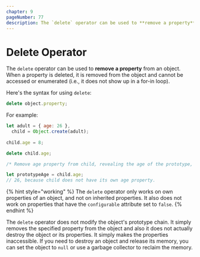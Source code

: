 ```yaml
---
chapter: 9
pageNumber: 77
description: The `delete` operator can be used to **remove a property** from an object. When a property is deleted, it is removed from the object and cannot be accessed or enumerated (i.e., it does not show up in a for-in loop).
---
```

# Delete Operator

The `delete` operator can be used to **remove a property** from an object. When a property is deleted, it is removed from the object and cannot be accessed or enumerated (i.e., it does not show up in a for-in loop).

Here's the syntax for using `delete`:

```javascript
delete object.property;
```

For example:

```javascript
let adult = { age: 26 },
  child = Object.create(adult);
  
child.age = 8;

delete child.age;

/* Remove age property from child, revealing the age of the prototype, because then it is not overridden. */

let prototypeAge = child.age;
// 26, because child does not have its own age property.
```

{% hint style="working" %}
The `delete` operator only works on own properties of an object, and not on inherited properties. It also does not work on properties that have the `configurable` attribute set to `false`.
{% endhint %}

The `delete` operator does not modify the object's prototype chain. It simply removes the specified property from the object and also it does not actually destroy the object or its properties. It simply makes the properties inaccessible. If you need to destroy an object and release its memory, you can set the object to `null` or use a garbage collector to reclaim the memory.
